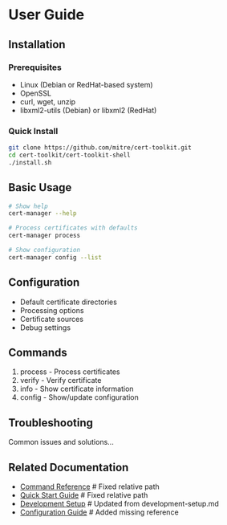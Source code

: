 # User Guide

## Installation

### Prerequisites

- Linux (Debian or RedHat-based system)
- OpenSSL
- curl, wget, unzip
- libxml2-utils (Debian) or libxml2 (RedHat)

### Quick Install

```bash
git clone https://github.com/mitre/cert-toolkit.git
cd cert-toolkit/cert-toolkit-shell
./install.sh
```

## Basic Usage

```bash
# Show help
cert-manager --help

# Process certificates with defaults
cert-manager process

# Show configuration
cert-manager config --list
```

## Configuration

- Default certificate directories
- Processing options
- Certificate sources
- Debug settings

## Commands

1. process - Process certificates
2. verify - Verify certificate
3. info - Show certificate information
4. config - Show/update configuration

## Troubleshooting

Common issues and solutions...

## Related Documentation

- [Command Reference](commands.md)              # Fixed relative path
- [Quick Start Guide](quickstart.md)           # Fixed relative path
- [Development Setup](../dev/setup.md)         # Updated from development-setup.md
- [Configuration Guide](../tech/config.md)     # Added missing reference

